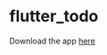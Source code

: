 # flutter_todo

Download the app [here](https://dthfan2007.github.io/FlutterToDo/build/app/outputs/flutter-apk/app-release.apk)

